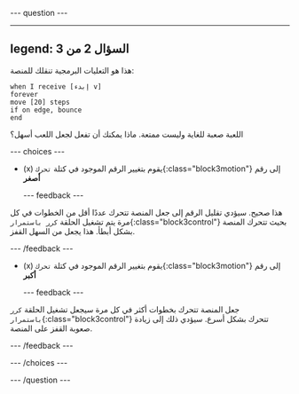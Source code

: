 
--- question ---

---
legend: السؤال 2 من 3
---

هذا هو التعليات البرمجية تنقلك للمنصة:

```blocks3
when I receive [إبدء v]
forever
move [20] steps
if on edge, bounce
end
```

اللعبة صعبة للغاية وليست ممتعة. ماذا يمكنك أن تفعل لجعل اللعب أسهل؟

--- choices ---

- (x) يقوم بتغيير الرقم الموجود في كتلة `تحرك`{:class="block3motion"} إلى رقم **أصغر**

  --- feedback ---

هذا صحيح. سيؤدي تقليل الرقم إلى جعل المنصة تتحرك عددًا أقل من الخطوات في كل مرة يتم تشغيل الحلقة `كرر باستمرار`{:class="block3control"} بحيث تتحرك المنصة بشكل أبطأ. هذا يجعل من السهل القفز.

  --- /feedback ---

- (x) يقوم بتغيير الرقم الموجود في كتلة `تحرك`{:class="block3motion"} إلى رقم **أكبر**

  --- feedback ---

جعل المنصة تتحرك بخطوات أكثر في كل مرة سيجعل تشغيل الحلقة `كرر باستمرار`{:class="block3control"} تتحرك بشكل أسرع. سيؤدي ذلك إلى زيادة صعوبة القفز على المنصة.

  --- /feedback ---

--- /choices ---

--- /question ---
